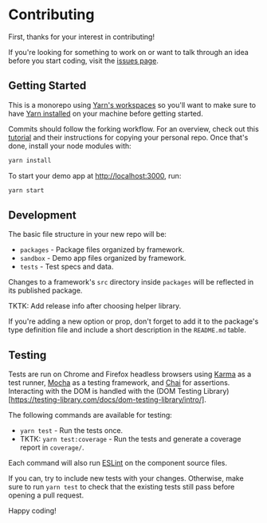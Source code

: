 # Contributing

First, thanks for your interest in contributing!

If you're looking for something to work on or want to talk through an idea before you start coding, visit the [issues page](https://github.com/laurenashpole/inner-image-zoom/issues).

## Getting Started

This is a monorepo using [Yarn's workspaces](https://classic.yarnpkg.com/lang/en/docs/workspaces/) so you'll want to make sure to have [Yarn installed](https://classic.yarnpkg.com/en/docs/install/#mac-stable) on your machine before getting started.

Commits should follow the forking workflow. For an overview, check out this [tutorial](https://www.atlassian.com/git/tutorials/comparing-workflows/forking-workflow) and their instructions for copying your personal repo. Once that's done, install your node modules with:

```js
yarn install
```

To start your demo app at [http://localhost:3000](http://localhost:3000), run:

```js
yarn start
```

## Development

The basic file structure in your new repo will be:

- `packages` - Package files organized by framework.
- `sandbox` - Demo app files organized by framework.
- `tests` - Test specs and data.

Changes to a framework's `src` directory inside `packages` will be reflected in its published package.

TKTK: Add release info after choosing helper library.

If you're adding a new option or prop, don't forget to add it to the package's type definition file and include a short description in the `README.md` table.

## Testing

Tests are run on Chrome and Firefox headless browsers using [Karma](https://karma-runner.github.io/6.4/index.html) as a test runner, [Mocha](https://mochajs.org/) as a testing framework, and [Chai](https://www.chaijs.com/) for assertions. Interacting with the DOM is handled with the (DOM Testing Library)[https://testing-library.com/docs/dom-testing-library/intro/].

The following commands are available for testing:

- `yarn test` - Run the tests once.
- TKTK: `yarn test:coverage` - Run the tests and generate a coverage report in `coverage/`.

Each command will also run [ESLint](https://github.com/eslint/eslint) on the component source files.

If you can, try to include new tests with your changes. Otherwise, make sure to run `yarn test` to check that the existing tests still pass before opening a pull request.

Happy coding!